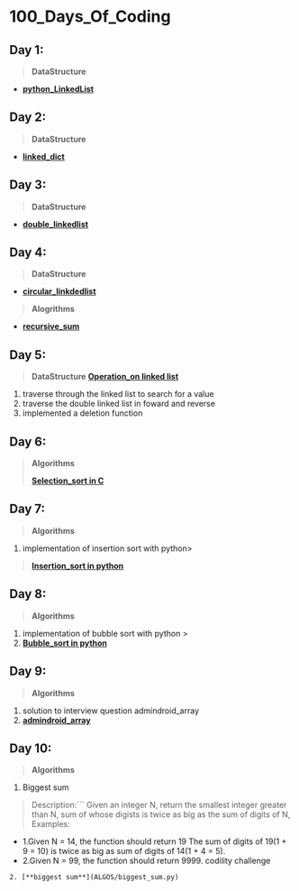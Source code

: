 # 100_Days_Of_Coding
## Day 1:
> **DataStructure**
- [**python_LinkedList**](DataStructure/linkedList.py)
## Day 2:
> **DataStructure**
- [**linked_dict**](DataStructure/%20linkedDict_in_C/)
## Day 3:
> **DataStructure**
- [**double_linkedlist**](DataStructure/DoubleLinkedList.py)
## Day 4:
> **DataStructure**
- [**circular_linkdedlist**](DataStructure/CircularDLL.py)
> **Alogrithms**
- [**recursive_sum**](ALGOS/recursions/sum_of_list.py)
## Day 5:
> **DataStructure**
> [**Operation_on linked list**](DataStructure/DoubleLinkedList.py)
1. traverse through the linked list to search for a value
2. traverse the double linked list in foward and reverse
3. implemented a deletion function
## Day 6:
> **Algorithms**
> 
> [**Selection_sort in C**](ALGOS/selection_sort.c)
> 
## Day 7:
> **Algorithms**
1. implementation of insertion sort with python> 
> [**Insertion_sort in python**](ALGOS/insertion_sort.py)
## Day 8:
> **Algorithms**
1. implementation of bubble sort with python >
2. [**Bubble_sort in python**](ALGOS/bubble_sort.py)
## Day 9:
> **Algorithms**
1. solution to interview question admindroid_array
2. [**admindroid_array**](ALGOS/admindroid_array.py)
## Day 10:
> **Algorithms**
1. Biggest sum
  > Description:``` Given an integer N, return the smallest integer greater than N, sum of whose digists is twice as big as the sum of digits of N,
  Examples:
  - 1.Given N = 14, the function should return 19
   The sum of digits of 19(1 + 9 = 10) is twice as big as sum of digits of 14(1 + 4 = 5).
  - 2.Given N = 99, the function should return 9999.
  codility challenge
  ```
2. [**biggest sum**](ALGOS/biggest_sum.py)